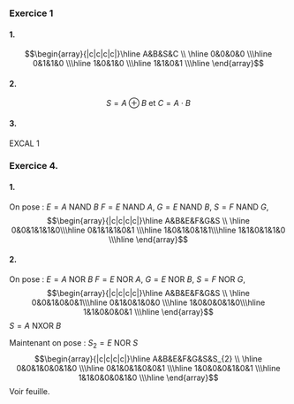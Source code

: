 ### Exercice 1
#### 1.
$$\begin{array}{|c|c|c|c|}\hline 
A&B&S&C \\ \hline
0&0&0&0 \\\hline
0&1&1&0 \\\hline
1&0&1&0 \\\hline
1&1&0&1 \\\hline
\end{array}$$

#### 2.
$$S = A \oplus B \text{ et } C = A \cdot B $$

#### 3.
EXCAL 1

### Exercice 4.
#### 1.
On pose :
$E = A \text{ NAND }B$
$F = E \text{ NAND }A$, 
$G = E \text{ NAND }B$, 
$S = F \text{ NAND } G$,
$$\begin{array}{|c|c|c|c|}\hline 
A&B&E&F&G&S \\ \hline
0&0&1&1&1&0\\\hline
0&1&1&1&0&1 \\\hline
1&0&1&0&1&1\\\hline
1&1&0&1&1&0 \\\hline
\end{array}$$
 
#### 2.
On pose :
$E = A \text{ NOR }B$
$F = E \text{ NOR }A$, 
$G = E \text{ NOR }B$, 
$S = F \text{ NOR } G$,
$$\begin{array}{|c|c|c|c|}\hline 
A&B&E&F&G&S \\ \hline
0&0&1&0&0&1\\\hline
0&1&0&1&0&0 \\\hline
1&0&0&0&1&0\\\hline
1&1&0&0&0&1 \\\hline
\end{array}$$
 $S = A \text{ NXOR }B$

Maintenant on pose : $S_{2} = E \text{ NOR }S$
$$\begin{array}{|c|c|c|c|}\hline 
A&B&E&F&G&S&S_{2} \\ \hline
0&0&1&0&0&1&0 \\\hline
0&1&0&1&0&0&1 \\\hline
1&0&0&0&1&0&1 \\\hline
1&1&0&0&0&1&0  \\\hline
\end{array}$$
Voir feuille.

